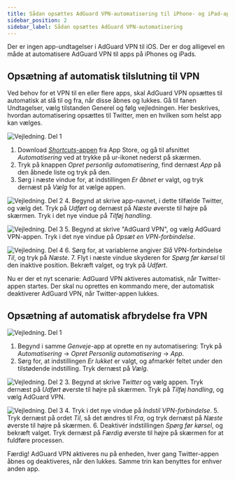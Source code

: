 ```yaml
---
title: Sådan opsættes AdGuard VPN-automatisering til iPhone- og iPad-apps
sidebar_position: 2
sidebar_label: Sådan opsættes AdGuard VPN-automatisering
---
```


Der er ingen app-undtagelser i AdGuard VPN til iOS. Der er dog alligevel en måde at automatisere AdGuard VPN til apps på iPhones og iPads.

## Opsætning af automatisk tilslutning til VPN

Ved behov for et VPN til en eller flere apps, skal AdGuard VPN opsættes til automatisk at slå til og fra, når disse åbnes og lukkes. Gå til fanen Undtagelser, vælg tilstanden Generel og følg vejledningen. Her beskrives, hvordan automatisering opsættes til Twitter, men en hvilken som helst app kan vælges.

![Vejledning. Del 1](https://cdn.adguardvpn.com/public/Adguard/Blog/VPNauto/vpn_on1_en.jpg)

1. Download [ *Shortcuts*-appen](https://apps.apple.com/us/app/shortcuts/id915249334) fra App Store, og gå til afsnittet *Automatisering* ved at trykke på ur-ikonet nederst på skærmen.
2. Tryk på knappen *Opret personlig automatisering*, find dernæst *App* på den åbnede liste og tryk på den.
3. Sørg i næste vindue for, at indstillingen *Er åbnet* er valgt, og tryk dernæst på *Vælg* for at vælge appen.

![Vejledning. Del 2](https://cdn.adguardvpn.com/public/Adguard/Blog/VPNauto/vpn_on2_en.jpg)
4. Begynd at skrive app-navnet, i dette tilfælde Twitter, og vælg det. Tryk på *Udført* og dernæst på *Næste* øverste til højre på skærmen. Tryk i det nye vindue på *Tilføj handling*.

![Vejledning. Del 3](https://cdn.adguardvpn.com/public/Adguard/Blog/VPNauto/vpn_on3_en.jpg)
5. Begynd at skrive "AdGuard VPN", og vælg AdGuard VPN-appen. Tryk i det nye vindue på *Opsæt en VPN-forbindelse*.

![Vejledning. Del 4](https://cdn.adguardvpn.com/public/Adguard/Blog/VPNauto/vpn_on4_en.jpg)
6. Sørg for, at variablerne angiver *Slå* VPN-forbindelse *Til*, og tryk på *Næste*.
7. Flyt i næste vindue skyderen for *Spørg før kørsel* til den inaktive position. Bekræft valget, og tryk på *Udført*.

Nu er der et nyt scenarie: AdGuard VPN aktiveres automatisk, når Twitter-appen startes. Der skal nu oprettes en kommando mere, der automatisk deaktiverer AdGuard VPN, når Twitter-appen lukkes.

## Opsætning af automatisk afbrydelse fra VPN

![Vejledning. Del 1](https://cdn.adguardvpn.com/public/Adguard/Blog/VPNauto/vpn_off1_en.jpg)

1. Begynd i samme *Genveje*-app at oprette en ny automatisering: Tryk på *Automatisering* → *Opret Personlig automatisering* → *App*.
2. Sørg for, at indstillingen *Er lukket* er valgt, og afmarkér feltet under den tilstødende indstilling. Tryk dernæst på *Vælg*.

![Vejledning. Del 2](https://cdn.adguardvpn.com/public/Adguard/Blog/VPNauto/vpn_off2_en.jpg)
3. Begynd at skrive *Twitter* og vælg appen. Tryk dernæst på *Udført* øverste til højre på skærmen. Tryk på *Tilføj handling*, og vælg AdGuard VPN.

![Vejledning. Del 3](https://cdn.adguardvpn.com/public/Adguard/Blog/VPNauto/vpn_off3_en.jpg)
4. Tryk i det nye vindue på *Indstil VPN-forbindelse*.
5. Tryk dernæst på ordet *Til*, så det ændres til *Fra*, og tryk dernæst på *Næste* øverste til højre på skærmen.
6. Deaktivér indstillingen *Spørg før kørsel*, og bekræft valget. Tryk dernæst på *Færdig* øverste til højre på skærmen for at fuldføre processen.

Færdig! AdGuard VPN aktiveres nu på enheden, hver gang Twitter-appen åbnes og deaktiveres, når den lukkes. Samme trin kan benyttes for enhver anden app.

